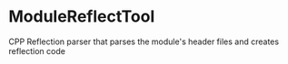 # ModuleReflectTool
CPP Reflection parser that parses the module's header files and creates reflection code


